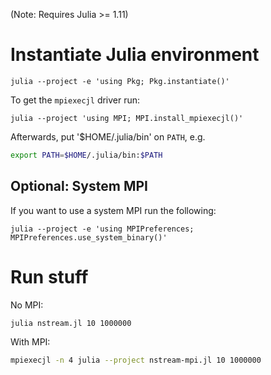 (Note: Requires Julia >= 1.11)

# Instantiate Julia environment

```
julia --project -e 'using Pkg; Pkg.instantiate()'
```

To get the `mpiexecjl` driver run:
```
julia --project 'using MPI; MPI.install_mpiexecjl()'
```

Afterwards, put '$HOME/.julia/bin' on `PATH`, e.g.
```sh
export PATH=$HOME/.julia/bin:$PATH
```

## Optional: System MPI

If you want to use a system MPI run the following:
```
julia --project -e 'using MPIPreferences; MPIPreferences.use_system_binary()'
```

# Run stuff

No MPI:
```sh
julia nstream.jl 10 1000000
```

With MPI:
```sh
mpiexecjl -n 4 julia --project nstream-mpi.jl 10 1000000
```
